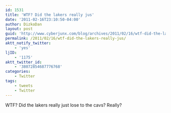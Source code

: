 ```yaml
---
id: 1531
title: 'WTF? Did the lakers really jus'
date: '2011-02-16T23:10:50-04:00'
author: DizkoDan
layout: post
guid: 'http://www.cyberjunx.com/blog/archives/2011/02/16/wtf-did-the-lakers-really-jus/'
permalink: /2011/02/16/wtf-did-the-lakers-really-jus/
aktt_notify_twitter:
    - 'yes'
ljID:
    - '1175'
aktt_twitter_id:
    - '38072854687776768'
categories:
    - Twitter
tags:
    - tweets
    - Twitter
---
```


WTF? Did the lakers really just lose to the cavs? Really?